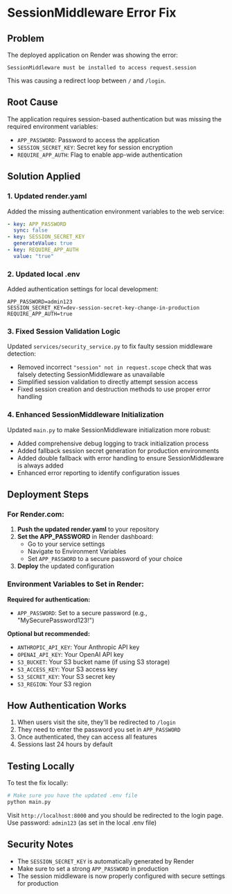 # SessionMiddleware Error Fix

## Problem

The deployed application on Render was showing the error:

```
SessionMiddleware must be installed to access request.session
```

This was causing a redirect loop between `/` and `/login`.

## Root Cause

The application requires session-based authentication but was missing the required environment variables:

- `APP_PASSWORD`: Password to access the application
- `SESSION_SECRET_KEY`: Secret key for session encryption
- `REQUIRE_APP_AUTH`: Flag to enable app-wide authentication

## Solution Applied

### 1. Updated render.yaml

Added the missing authentication environment variables to the web service:

```yaml
- key: APP_PASSWORD
  sync: false
- key: SESSION_SECRET_KEY
  generateValue: true
- key: REQUIRE_APP_AUTH
  value: "true"
```

### 2. Updated local .env

Added authentication settings for local development:

```env
APP_PASSWORD=admin123
SESSION_SECRET_KEY=dev-session-secret-key-change-in-production
REQUIRE_APP_AUTH=true
```

### 3. Fixed Session Validation Logic

Updated `services/security_service.py` to fix faulty session middleware detection:

- Removed incorrect `"session" not in request.scope` check that was falsely detecting SessionMiddleware as unavailable
- Simplified session validation to directly attempt session access
- Fixed session creation and destruction methods to use proper error handling

### 4. Enhanced SessionMiddleware Initialization

Updated `main.py` to make SessionMiddleware initialization more robust:

- Added comprehensive debug logging to track initialization process
- Added fallback session secret generation for production environments
- Added double fallback with error handling to ensure SessionMiddleware is always added
- Enhanced error reporting to identify configuration issues

## Deployment Steps

### For Render.com:

1. **Push the updated render.yaml** to your repository
2. **Set the APP_PASSWORD** in Render dashboard:
   - Go to your service settings
   - Navigate to Environment Variables
   - Set `APP_PASSWORD` to a secure password of your choice
3. **Deploy** the updated configuration

### Environment Variables to Set in Render:

**Required for authentication:**

- `APP_PASSWORD`: Set to a secure password (e.g., "MySecurePassword123!")

**Optional but recommended:**

- `ANTHROPIC_API_KEY`: Your Anthropic API key
- `OPENAI_API_KEY`: Your OpenAI API key
- `S3_BUCKET`: Your S3 bucket name (if using S3 storage)
- `S3_ACCESS_KEY`: Your S3 access key
- `S3_SECRET_KEY`: Your S3 secret key
- `S3_REGION`: Your S3 region

## How Authentication Works

1. When users visit the site, they'll be redirected to `/login`
2. They need to enter the password you set in `APP_PASSWORD`
3. Once authenticated, they can access all features
4. Sessions last 24 hours by default

## Testing Locally

To test the fix locally:

```bash
# Make sure you have the updated .env file
python main.py
```

Visit `http://localhost:8000` and you should be redirected to the login page.
Use password: `admin123` (as set in the local .env file)

## Security Notes

- The `SESSION_SECRET_KEY` is automatically generated by Render
- Make sure to set a strong `APP_PASSWORD` in production
- The session middleware is now properly configured with secure settings for production
